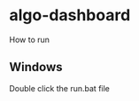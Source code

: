 # algo-dashboard

How to run

Windows
------------------------------------------------------------------------------------------------------------------------------------------
Double click the run.bat file

